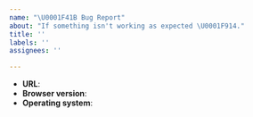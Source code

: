 ```yaml
---
name: "\U0001F41B Bug Report"
about: "If something isn't working as expected \U0001F914."
title: ''
labels: ''
assignees: ''

---
```


<!--
Thanks for wanting to report an issue you've found on the nodejs.org website.

Please fill in the template below. If unsure about something, just do as best
as you're able. If you are reporting a visual glitch, it will be much easier
for us to fix it when you attach a screenshot as well.
-->

- **URL**:
- **Browser version**:
- **Operating system**:

<!-- Enter your issue details below this comment. -->
